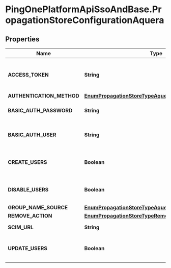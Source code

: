 # PingOnePlatformApiSsoAndBase.PropagationStoreConfigurationAquera

## Properties

Name | Type | Description | Notes
------------ | ------------- | ------------- | -------------
**ACCESS_TOKEN** | **String** | A string specifying the access token for account authentication. | [optional] 
**AUTHENTICATION_METHOD** | [**EnumPropagationStoreTypeAqueraAuthenticationMethod**](EnumPropagationStoreTypeAqueraAuthenticationMethod.md) |  | 
**BASIC_AUTH_PASSWORD** | **String** | The password for account authentication. | 
**BASIC_AUTH_USER** | **String** | The user name for account authentication. | 
**CREATE_USERS** | **Boolean** | Whether or not users are allowed to be created. | [optional] 
**DISABLE_USERS** | **Boolean** | Whether or not users are allowed to be disabled. | [optional] 
**GROUP_NAME_SOURCE** | [**EnumPropagationStoreTypeAqueraGroupSourceName**](EnumPropagationStoreTypeAqueraGroupSourceName.md) |  | [optional] 
**REMOVE_ACTION** | [**EnumPropagationStoreTypeRemoveActionDisableDelete**](EnumPropagationStoreTypeRemoveActionDisableDelete.md) |  | [optional] 
**SCIM_URL** | **String** | The SCIM URL. | 
**UPDATE_USERS** | **Boolean** | Whether or not users are allowed to be updated. | [optional] 


